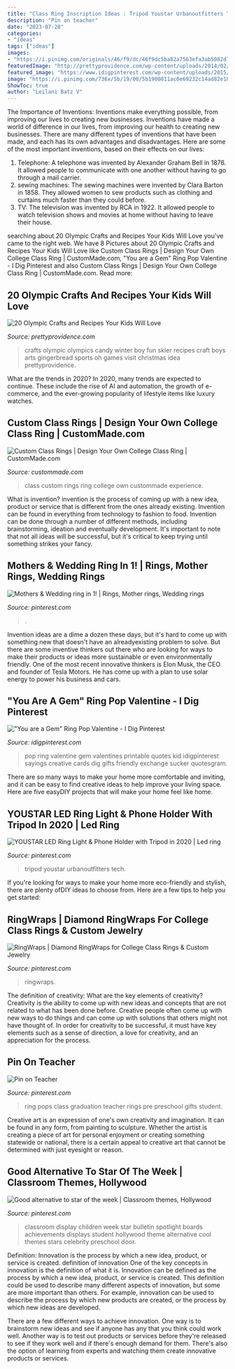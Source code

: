 ```yaml
---
title: "Class Ring Inscription Ideas : Tripod Youstar Urbanoutfitters Tech"
description: "Pin on teacher"
date: "2023-07-28"
categories:
- "ideas"
tags: ["ideas"]
images:
- "https://i.pinimg.com/originals/46/f9/dc/46f9dc5ba82a7563efa3ab5082d7f3f3.jpg"
featuredImage: "http://prettyprovidence.com/wp-content/uploads/2014/02/olympics2014007.jpg"
featured_image: "https://www.idigpinterest.com/wp-content/uploads/2015/02/Gem-Ring-Pop-Valentine3.jpg"
image: "https://i.pinimg.com/736x/5b/19/00/5b1900811ac0e69232c14ad82e1070f5--preschool-classroom-classroom-decor.jpg"
ShowToc: true
author: "Leilani Batz V"
---
```



The Importance of Inventions: Inventions make everything possible, from improving our lives to creating new businesses.
Inventions have made a world of difference in our lives, from improving our health to creating new businesses. There are many different types of inventions that have been made, and each has its own advantages and disadvantages. Here are some of the most important inventions, based on their effects on our lives:
1. Telephone: A telephone was invented by Alexander Graham Bell in 1876. It allowed people to communicate with one another without having to go through a mail carrier. 
2. sewing machines: The sewing machines were invented by Clara Barton in 1858. They allowed women to sew products such as clothing and curtains much faster than they could before. 
3. TV: The television was invented by RCA in 1922. It allowed people to watch television shows and movies at home without having to leave their house. 

	

		
searching about 20 Olympic Crafts and Recipes Your Kids Will Love you've came to the right web. We have 8 Pictures about 20 Olympic Crafts and Recipes Your Kids Will Love like Custom Class Rings | Design Your Own College Class Ring | CustomMade.com, &quot;You are a Gem&quot; Ring Pop Valentine - I Dig Pinterest and also Custom Class Rings | Design Your Own College Class Ring | CustomMade.com. Read more:
		
    
## 20 Olympic Crafts And Recipes Your Kids Will Love

<img loading=lazy src="http://prettyprovidence.com/wp-content/uploads/2014/02/olympics2014007.jpg" onerror="this.onerror=null;this.src='https://tse2.mm.bing.net/th?id=OIP.EnZLRSVZurjHcGafT7PG-QHaKJ&amp;pid=15.1';" alt="20 Olympic Crafts and Recipes Your Kids Will Love">

_Source: prettyprovidence.com_

>crafts olympic olympics candy winter boy fun skier recipes craft boys arts gingerbread sports oh games visit christmas idea prettyprovidence. 

	

What are the trends in 2020?
In 2020, many trends are expected to continue. These include the rise of AI and automation, the growth of e-commerce, and the ever-growing popularity of lifestyle items like luxury watches.

    
## Custom Class Rings | Design Your Own College Class Ring | CustomMade.com

<img loading=lazy src="https://images.custommade.com/hrW-uOV45hQQ6CSIP6xRZJi6EoY=/custommade-attachments/4751e728e2d1dce_class_34.jpg" onerror="this.onerror=null;this.src='https://tse2.mm.bing.net/th?id=OIP.dzvgryG3Xnce4rpbpRL4SgHaHa&amp;pid=15.1';" alt="Custom Class Rings | Design Your Own College Class Ring | CustomMade.com">

_Source: custommade.com_

>class custom rings ring college own custommade experience. 

	

What is invention?
invention is the process of coming up with a new idea, product or service that is different from the ones already existing. Invention can be found in everything from technology to fashion to food. 
Invention can be done through a number of different methods, including brainstorming, ideation and eventually development. It's important to note that not all ideas will be successful, but it's critical to keep trying until something strikes your fancy.

    
## Mothers &amp; Wedding Ring In 1! | Rings, Mother Rings, Wedding Rings

<img loading=lazy src="https://i.pinimg.com/originals/46/f9/dc/46f9dc5ba82a7563efa3ab5082d7f3f3.jpg" onerror="this.onerror=null;this.src='https://tse3.mm.bing.net/th?id=OIP.6qiu--sFdMqqvNc6K4SDngHaJ4&amp;pid=15.1';" alt="Mothers &amp; Wedding ring in 1! | Rings, Mother rings, Wedding rings">

_Source: pinterest.com_

>. 

	

Invention ideas are a dime a dozen these days, but it's hard to come up with something new that doesn't have an alreadyexisting problem to solve. But there are some inventive thinkers out there who are looking for ways to make their products or ideas more sustainable or even environmentally friendly. One of the most recent innovative thinkers is Elon Musk, the CEO and founder of Tesla Motors. He has come up with a plan to use solar energy to power his business and cars.

    
## &quot;You Are A Gem&quot; Ring Pop Valentine - I Dig Pinterest

<img loading=lazy src="https://www.idigpinterest.com/wp-content/uploads/2015/02/Gem-Ring-Pop-Valentine3.jpg" onerror="this.onerror=null;this.src='https://tse1.mm.bing.net/th?id=OIP.JY3WmAda8kifGHDwADpEkQHaKy&amp;pid=15.1';" alt="&quot;You are a Gem&quot; Ring Pop Valentine - I Dig Pinterest">

_Source: idigpinterest.com_

>pop ring valentine gem valentines printable quotes kid idigpinterest sayings creative cards dig gifts friendly exchange sucker quotesgram. 

	

There are so many ways to make your home more comfortable and inviting, and it can be easy to find creative ideas to help improve your living space. Here are five easyDIY projects that will make your home feel like home.

    
## YOUSTAR LED Ring Light &amp; Phone Holder With Tripod In 2020 | Led Ring

<img loading=lazy src="https://i.pinimg.com/736x/49/e2/e0/49e2e0765e2432bab70a9afd787bcecd.jpg" onerror="this.onerror=null;this.src='https://tse4.mm.bing.net/th?id=OIP.RvNZLeJZ4_wh4aJZAQwEeQHaLH&amp;pid=15.1';" alt="YOUSTAR LED Ring Light &amp; Phone Holder with Tripod in 2020 | Led ring">

_Source: pinterest.com_

>tripod youstar urbanoutfitters tech. 

	

If you're looking for ways to make your home more eco-friendly and stylish, there are plenty ofDIY ideas to choose from. Here are a few tips to help you get started: 

    
## RingWraps | Diamond RingWraps For College Class Rings &amp; Custom Jewelry

<img loading=lazy src="https://i.pinimg.com/736x/ad/64/00/ad6400840bda5be9dc9d6a9423f6d367.jpg" onerror="this.onerror=null;this.src='https://tse4.mm.bing.net/th?id=OIP.itgpdQBIQFcbhMYV4tm8KwHaJ3&amp;pid=15.1';" alt="RingWraps | Diamond RingWraps for College Class Rings &amp; Custom Jewelry">

_Source: pinterest.com_

>ringwraps. 

	

The definition of creativity: What are the key elements of creativity?
Creativity is the ability to come up with new ideas and concepts that are not related to what has been done before. Creative people often come up with new ways to do things and can come up with solutions that others might not have thought of. In order for creativity to be successful, it must have key elements such as a sense of direction, a love for creativity, and an appreciation for the process.

    
## Pin On Teacher

<img loading=lazy src="https://i.pinimg.com/736x/c0/8d/de/c08ddeaf8e2c85199ffdbcd3ff2d62e8.jpg" onerror="this.onerror=null;this.src='https://tse3.mm.bing.net/th?id=OIP.rvOx-C180spRzRI0JFb4nQHaHa&amp;pid=15.1';" alt="Pin on Teacher">

_Source: pinterest.com_

>ring pops class graduation teacher rings pre preschool gifts student. 

	

Creative art is an expression of one's own creativity and imagination. It can be found in any form, from painting to sculpture. Whether the artist is creating a piece of art for personal enjoyment or creating something statewide or national, there is a certain appeal to creative art that cannot be determined with just eyesight or reason.

    
## Good Alternative To Star Of The Week | Classroom Themes, Hollywood

<img loading=lazy src="https://i.pinimg.com/736x/5b/19/00/5b1900811ac0e69232c14ad82e1070f5--preschool-classroom-classroom-decor.jpg" onerror="this.onerror=null;this.src='https://tse4.mm.bing.net/th?id=OIP.QpLqps6pQEbMn5bdB2jDAQHaMF&amp;pid=15.1';" alt="Good alternative to star of the week | Classroom themes, Hollywood">

_Source: pinterest.com_

>classroom display children week star bulletin spotlight boards achievements displays student hollywood theme alternative cool themes stars celebrity preschool door. 

	

Definition: Innovation is the process by which a new idea, product, or service is created.
definition of innovation
One of the key concepts in innovation is the definition of what it is. Innovation can be defined as the process by which a new idea, product, or service is created. This definition could be used to describe many different aspects of innovation, but some are more important than others. For example, innovation can be used to describe the process by which new products are created, or the process by which new ideas are developed.

There are a few different ways to achieve innovation. One way is to brainstorm new ideas and see if anyone has any that you think could work well. Another way is to test out products or services before they're released to see if they work well and if there's enough demand for them. There's also the option of learning from experts and watching them create innovative products or services.

